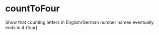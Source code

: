 # countToFour
Show that counting letters in English/German number names eventually ends in 4 (four)
